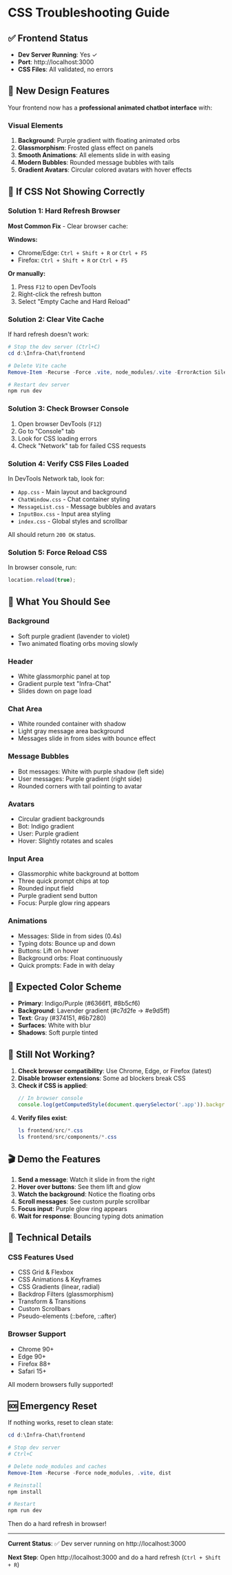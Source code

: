 # CSS Troubleshooting Guide

## ✅ Frontend Status
- **Dev Server Running**: Yes ✓
- **Port**: http://localhost:3000
- **CSS Files**: All validated, no errors

## 🎨 New Design Features

Your frontend now has a **professional animated chatbot interface** with:

### Visual Elements
1. **Background**: Purple gradient with floating animated orbs
2. **Glassmorphism**: Frosted glass effect on panels
3. **Smooth Animations**: All elements slide in with easing
4. **Modern Bubbles**: Rounded message bubbles with tails
5. **Gradient Avatars**: Circular colored avatars with hover effects

## 🔧 If CSS Not Showing Correctly

### Solution 1: Hard Refresh Browser
**Most Common Fix** - Clear browser cache:

**Windows:**
- Chrome/Edge: `Ctrl + Shift + R` or `Ctrl + F5`
- Firefox: `Ctrl + Shift + R` or `Ctrl + F5`

**Or manually:**
1. Press `F12` to open DevTools
2. Right-click the refresh button
3. Select "Empty Cache and Hard Reload"

### Solution 2: Clear Vite Cache
If hard refresh doesn't work:

```powershell
# Stop the dev server (Ctrl+C)
cd d:\Infra-Chat\frontend

# Delete Vite cache
Remove-Item -Recurse -Force .vite, node_modules/.vite -ErrorAction SilentlyContinue

# Restart dev server
npm run dev
```

### Solution 3: Check Browser Console
1. Open browser DevTools (`F12`)
2. Go to "Console" tab
3. Look for CSS loading errors
4. Check "Network" tab for failed CSS requests

### Solution 4: Verify CSS Files Loaded
In DevTools Network tab, look for:
- `App.css` - Main layout and background
- `ChatWindow.css` - Chat container styling
- `MessageList.css` - Message bubbles and avatars
- `InputBox.css` - Input area styling
- `index.css` - Global styles and scrollbar

All should return `200 OK` status.

### Solution 5: Force Reload CSS
In browser console, run:
```javascript
location.reload(true);
```

## 🎯 What You Should See

### Background
- Soft purple gradient (lavender to violet)
- Two animated floating orbs moving slowly

### Header
- White glassmorphic panel at top
- Gradient purple text "Infra-Chat"
- Slides down on page load

### Chat Area
- White rounded container with shadow
- Light gray message area background
- Messages slide in from sides with bounce effect

### Message Bubbles
- Bot messages: White with purple shadow (left side)
- User messages: Purple gradient (right side)
- Rounded corners with tail pointing to avatar

### Avatars
- Circular gradient backgrounds
- Bot: Indigo gradient
- User: Purple gradient
- Hover: Slightly rotates and scales

### Input Area
- Glassmorphic white background at bottom
- Three quick prompt chips at top
- Rounded input field
- Purple gradient send button
- Focus: Purple glow ring appears

### Animations
- Messages: Slide in from sides (0.4s)
- Typing dots: Bounce up and down
- Buttons: Lift on hover
- Background orbs: Float continuously
- Quick prompts: Fade in with delay

## 📸 Expected Color Scheme

- **Primary**: Indigo/Purple (#6366f1, #8b5cf6)
- **Background**: Lavender gradient (#c7d2fe → #e9d5ff)
- **Text**: Gray (#374151, #6b7280)
- **Surfaces**: White with blur
- **Shadows**: Soft purple tinted

## 🐛 Still Not Working?

1. **Check browser compatibility**: Use Chrome, Edge, or Firefox (latest)
2. **Disable browser extensions**: Some ad blockers break CSS
3. **Check if CSS is applied**:
   ```javascript
   // In browser console
   console.log(getComputedStyle(document.querySelector('.app')).background);
   ```
4. **Verify files exist**:
   ```powershell
   ls frontend/src/*.css
   ls frontend/src/components/*.css
   ```

## 🎬 Demo the Features

1. **Send a message**: Watch it slide in from the right
2. **Hover over buttons**: See them lift and glow
3. **Watch the background**: Notice the floating orbs
4. **Scroll messages**: See custom purple scrollbar
5. **Focus input**: Purple glow ring appears
6. **Wait for response**: Bouncing typing dots animation

## 📝 Technical Details

### CSS Features Used
- CSS Grid & Flexbox
- CSS Animations & Keyframes
- CSS Gradients (linear, radial)
- Backdrop Filters (glassmorphism)
- Transform & Transitions
- Custom Scrollbars
- Pseudo-elements (::before, ::after)

### Browser Support
- Chrome 90+
- Edge 90+
- Firefox 88+
- Safari 15+

All modern browsers fully supported!

## 🆘 Emergency Reset

If nothing works, reset to clean state:

```powershell
cd d:\Infra-Chat\frontend

# Stop dev server
# Ctrl+C

# Delete node_modules and caches
Remove-Item -Recurse -Force node_modules, .vite, dist

# Reinstall
npm install

# Restart
npm run dev
```

Then do a hard refresh in browser!

---

**Current Status**: ✅ Dev server running on http://localhost:3000

**Next Step**: Open http://localhost:3000 and do a hard refresh (`Ctrl + Shift + R`)
